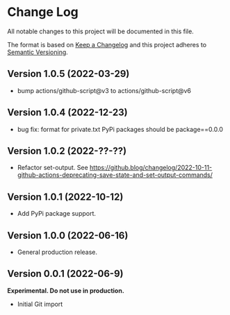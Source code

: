# Change Log

All notable changes to this project will be documented in this file.

The format is based on [Keep a Changelog](http://keepachangelog.com/)
and this project adheres to [Semantic Versioning](http://semver.org/).

## Version 1.0.5 (2022-03-29)

- bump actions/github-script@v3 to actions/github-script@v6

## Version 1.0.4 (2022-12-23)

- bug fix: format for private.txt PyPi packages should be package==0.0.0

## Version 1.0.2 (2022-??-??)

- Refactor set-output. See https://github.blog/changelog/2022-10-11-github-actions-deprecating-save-state-and-set-output-commands/

## Version 1.0.1 (2022-10-12)

- Add PyPi package support.

## Version 1.0.0 (2022-06-16)

- General production release.

## Version 0.0.1 (2022-06-9)

**Experimental. Do not use in production.**

- Initial Git import
